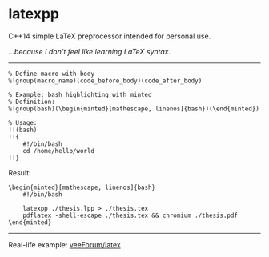 # latexpp
C++14 simple LaTeX preprocessor intended for personal use.

*...because I don't feel like learning LaTeX syntax.*

---

```
% Define macro with body
%!group(macro_name)(code_before_body)(code_after_body)

% Example: bash highlighting with minted
% Definition:
%!group(bash)(\begin{minted}[mathescape, linenos]{bash})(\end{minted})

% Usage:
!!(bash)
!!{
    #!/bin/bash
    cd /home/hello/world
!!}
```

Result:

```
\begin{minted}[mathescape, linenos]{bash}
    #!/bin/bash

    latexpp ./thesis.lpp > ./thesis.tex
    pdflatex -shell-escape ./thesis.tex && chromium ./thesis.pdf
\end{minted}
```

---

Real-life example: [veeForum/latex](https://github.com/SuperV1234/veeForum/tree/master/latex)

